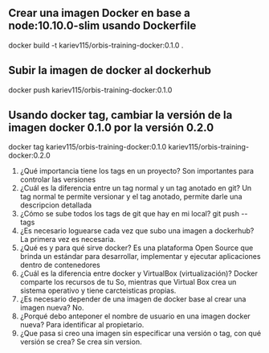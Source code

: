 ## Crear una imagen Docker en base a node:10.10.0-slim usando Dockerfile

docker build -t kariev115/orbis-training-docker:0.1.0 .

## Subir la imagen de docker al dockerhub

docker push kariev115/orbis-training-docker:0.1.0
 
## Usando docker tag, cambiar la versión de la imagen docker 0.1.0 por la versión 0.2.0

docker tag kariev115/orbis-training-docker:0.1.0 kariev115/orbis-training-docker:0.2.0

1. ¿Qué importancia tiene los tags en un proyecto?
	Son importantes para controlar las versiones
2. ¿Cuál es la diferencia entre un tag normal y un tag anotado en git?
	Un tag normal te permite versionar y el tag anotado, permite darle una descripcion detallada 
3. ¿Cómo se sube todos los tags de git que hay en mi local?
	git push --tags
4. ¿Es necesario loguearse cada vez que subo una imagen a dockerhub?
	La primera vez es necesaria.
5. ¿Qué es y para qué sirve docker?
    Es una plataforma Open Source que brinda un estándar para desarrollar, implementar y ejecutar aplicaciones dentro de contenedores
6. ¿Cuál es la diferencia entre docker y VirtualBox (virtualización)?
    Docker comparte los recursos de tu So, mientras que Virtual Box crea un sistema operativo y tiene carcteisticas propias.
7. ¿Es necesario depender de una imagen de docker base al crear una imagen nueva?
    No.
8. ¿Porqué debo anteponer el nombre de usuario en una imagen docker nueva?
	Para identificar al propietario.
9. ¿Que pasa si creo una imagen sin especificar una versión o tag, con qué versión se crea?
    Se crea sin version.
	

